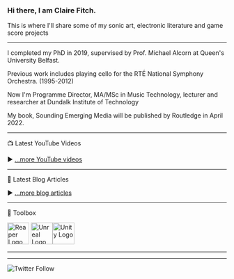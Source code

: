 ### Hi there, I am Claire Fitch. 

This is where I'll share some of my sonic art, electronic literature and game score projects


---


I completed my PhD in 2019, supervised by Prof. Michael Alcorn at Queen's University Belfast.

Previous work includes playing cello for the RTÉ National Symphony Orchestra. (1995-2012)



Now I'm Programme Director, MA/MSc in Music Technology, lecturer and researcher at Dundalk Institute of Technology

My book, Sounding Emerging Media will be published by Routledge in April 2022. 

---

📺 Latest YouTube Videos

<!-- YOUTUBE-VIDEOS-LIST:START -->
<!-- YOUTUBE-VIDEOS-LIST:END -->


▶ [...more YouTube videos](https://www.youtube.com/channel/UCvAuMBbFlkFRf77hqLWBL9Q?sub_confirmation=1)

---

📘 Latest Blog Articles

<!-- BLOG-POST-LIST:START -->
<!-- BLOG-POST-LIST:END -->

▶ [...more blog articles](https://clairefitch.wordpress.com)



---

🧰 Toolbox

<img src="https://www.reaper.fm/v5img/logo.jpg" alt="Reaper Logo" width="50" height="50"/> <img src="https://cdn.worldvectorlogo.com/logos/unreal-1.svg" alt="Unreal Logo" width="50" height="50"/><img src="https://cdn.worldvectorlogo.com/logos/unity-69.svg" alt="Unity Logo" width="50" height="50"/>

---


---



![Twitter Follow](https://img.shields.io/twitter/follow/ambiencellist?style=social)
